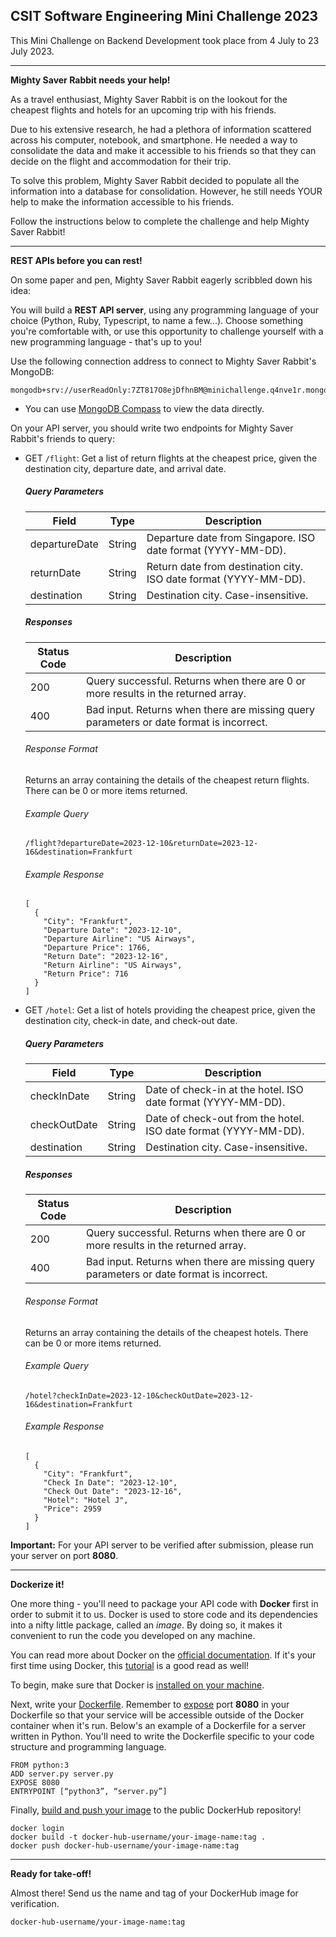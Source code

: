 ## CSIT Software Engineering Mini Challenge 2023
This Mini Challenge on Backend Development took place from 4 July to 23 July 2023. 

---

**Mighty Saver Rabbit needs your help!**

As a travel enthusiast, Mighty Saver Rabbit is on the lookout for the cheapest flights and hotels for an upcoming trip with his friends.

Due to his extensive research, he had a plethora of information scattered across his computer, notebook, and smartphone. He needed a way to consolidate the data and make it accessible to his friends so that they can decide on the flight and accommodation for their trip.

To solve this problem, Mighty Saver Rabbit decided to populate all the information into a database for consolidation. However, he still needs YOUR help to make the information accessible to his friends.

Follow the instructions below to complete the challenge and help Mighty Saver Rabbit!

---

**REST APIs before you can rest!**

On some paper and pen, Mighty Saver Rabbit eagerly scribbled down his idea:

You will build a **REST API server**, using any programming language of your choice (Python, Ruby, Typescript, to name a few...). Choose something you're comfortable with, or use this opportunity to challenge yourself with a new programming language - that's up to you!

Use the following connection address to connect to Mighty Saver Rabbit's MongoDB:

    mongodb+srv://userReadOnly:7ZT817O8ejDfhnBM@minichallenge.q4nve1r.mongodb.net/

*   You can use [MongoDB Compass](https://www.mongodb.com/products/compass) to view the data directly.

On your API server, you should write two endpoints for Mighty Saver Rabbit's friends to query:

*   GET `/flight`: Get a list of return flights at the cheapest price, given the destination city, departure date, and arrival date.
    ##### Query Parameters
    | Field | Type | Description |
    | ----- | ---- | ----------- |
    | departureDate | String | Departure date from Singapore. ISO date format (YYYY-MM-DD). |
    | returnDate | String | Return date from destination city. ISO date format (YYYY-MM-DD). |
    | destination | String | Destination city. Case-insensitive. |

    ##### Responses
    | Status Code | Description |
    | ----------- | ----------- |
    | 200         | Query successful. Returns when there are 0 or more results in the returned array. |
    | 400         | Bad input. Returns when there are missing query parameters or date format is incorrect. |

    ###### Response Format
    Returns an array containing the details of the cheapest return flights. There can be 0 or more items returned.

    ###### Example Query
        /flight?departureDate=2023-12-10&returnDate=2023-12-16&destination=Frankfurt

    ###### Example Response
        [
          {
            "City": "Frankfurt",
            "Departure Date": "2023-12-10",
            "Departure Airline": "US Airways",
            "Departure Price": 1766,
            "Return Date": "2023-12-16",
            "Return Airline": "US Airways",
            "Return Price": 716
          }
        ]

*   GET `/hotel`: Get a list of hotels providing the cheapest price, given the destination city, check-in date, and check-out date.
    ##### Query Parameters
    | Field | Type | Description |
    | ----- | ---- | ----------- |
    | checkInDate | String | Date of check-in at the hotel. ISO date format (YYYY-MM-DD). |
    | checkOutDate | String | Date of check-out from the hotel. ISO date format (YYYY-MM-DD). |
    | destination | String | Destination city. Case-insensitive. |

    ##### Responses
    | Status Code | Description |
    | ----------- | ----------- |
    | 200         | Query successful. Returns when there are 0 or more results in the returned array. |
    | 400         | Bad input. Returns when there are missing query parameters or date format is incorrect. |

    ###### Response Format
    Returns an array containing the details of the cheapest hotels. There can be 0 or more items returned.

    ###### Example Query
        /hotel?checkInDate=2023-12-10&checkOutDate=2023-12-16&destination=Frankfurt

    ###### Example Response
        [
          {
            "City": "Frankfurt",
            "Check In Date": "2023-12-10",
            "Check Out Date": "2023-12-16",
            "Hotel": "Hotel J",
            "Price": 2959
          }
        ]

**Important:** For your API server to be verified after submission, please run your server on port **8080**.

---

**Dockerize it!**

One more thing - you'll need to package your API code with **Docker** first in order to submit it to us. Docker is used to store code and its dependencies into a nifty little package, called an _image_. By doing so, it makes it convenient to run the code you developed on any machine.

You can read more about Docker on the [official documentation](https://docs.docker.com/get-started/). If it's your first time using Docker, this [tutorial](https://docker-curriculum.com/) is a good read as well!

To begin, make sure that Docker is [installed on your machine](https://docs.docker.com/get-docker/).

Next, write your [Dockerfile](https://docs.docker.com/engine/reference/builder/). Remember to [expose](https://www.cloudbees.com/blog/docker-expose-port-what-it-means-and-what-it-doesnt-mean) port **8080** in your Dockerfile so that your service will be accessible outside of the Docker container when it's run. Below's an example of a Dockerfile for a server written in Python. You'll need to write the Dockerfile specific to your code structure and programming language.

    FROM python:3
    ADD server.py server.py
    EXPOSE 8080
    ENTRYPOINT [“python3”, “server.py”]

Finally, [build and push your image](https://www.section.io/engineering-education/docker-push-for-publishing-images-to-docker-hub/) to the public DockerHub repository!

    docker login
    docker build -t docker-hub-username/your-image-name:tag .
    docker push docker-hub-username/your-image-name:tag
    

---

**Ready for take-off!**

Almost there! Send us the name and tag of your DockerHub image for verification.

    docker-hub-username/your-image-name:tag